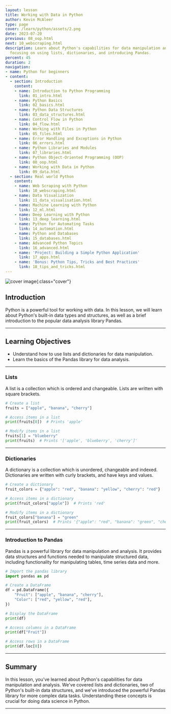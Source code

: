 ```yaml
---
layout: lesson
title: Working with Data in Python
author: Kevin McAleer
type: page
cover: /learn/python/assets/2.png
date: 2023-07-20
previous: 08_oop.html
next: 10_webscraping.html
description: Learn about Python's capabilities for data manipulation and analysis,
  focusing on using lists, dictionaries, and introducing Pandas.
percent: 45
duration: 2
navigation:
- name: Python for beginners
- content:
  - section: Introduction
    content:
    - name: Introduction to Python Programming
      link: 01_intro.html
    - name: Python Basics
      link: 02_basics.html
    - name: Python Data Structures
      link: 03_data_structures.html
    - name: Control Flow in Python
      link: 04_flow.html
    - name: Working with Files in Python
      link: 05_files.html
    - name: Error Handling and Exceptions in Python
      link: 06_errors.html
    - name: Python Libraries and Modules
      link: 07_libraries.html
    - name: Python Object-Oriented Programming (OOP)
      link: 08_oop.html
    - name: Working with Data in Python
      link: 09_data.html
  - section: Real world Python
    content:
    - name: Web Scraping with Python
      link: 10_webscraping.html
    - name: Data Visualization
      link: 11_data_visualisation.html
    - name: Machine Learning with Python
      link: 12_ml.html
    - name: Deep Learning with Python
      link: 13_deep_learning.html
    - name: Python for Automating Tasks
      link: 14_automation.html
    - name: Python and Databases
      link: 15_databases.html
    - name: Advanced Python Topics
      link: 16_advanced.html
    - name: 'Project: Building a Simple Python Application'
      link: 17_apps.html
    - name: 'Bonus: Python Tips, Tricks and Best Practices'
      link: 18_tips_and_tricks.html
---
```



![cover image]({{page.cover}}){:class="cover"}

## Introduction

Python is a powerful tool for working with data. In this lesson, we will learn about Python's built-in data types and structures, as well as a brief introduction to the popular data analysis library Pandas.

---

## Learning Objectives

- Understand how to use lists and dictionaries for data manipulation.
- Learn the basics of the Pandas library for data analysis.

---

### Lists

A list is a collection which is ordered and changeable. Lists are written with square brackets.

```python
# Create a list
fruits = ["apple", "banana", "cherry"]

# Access items in a list
print(fruits[0])  # Prints 'apple'

# Modify items in a list
fruits[1] = "blueberry"
print(fruits)  # Prints '['apple', 'blueberry', 'cherry']'
```

---

### Dictionaries

A dictionary is a collection which is unordered, changeable and indexed. Dictionaries are written with curly brackets, and have keys and values.

```python
# Create a dictionary
fruit_colors = {"apple": "red", "banana": "yellow", "cherry": "red"}

# Access items in a dictionary
print(fruit_colors["apple"])  # Prints 'red'

# Modify items in a dictionary
fruit_colors["banana"] = "green"
print(fruit_colors)  # Prints '{"apple": "red", "banana": "green", "cherry": "red"}'
```

---

### Introduction to Pandas

Pandas is a powerful library for data manipulation and analysis. It provides data structures and functions needed to manipulate structured data, including functionality for manipulating tables, time series data and more.

```python
# Import the pandas library
import pandas as pd

# Create a DataFrame
df = pd.DataFrame({
    "Fruit": ["apple", "banana", "cherry"],
    "Color": ["red", "yellow", "red"],
})

# Display the DataFrame
print(df)

# Access columns in a DataFrame
print(df["Fruit"])

# Access rows in a DataFrame
print(df.loc[0])
```

---

## Summary

In this lesson, you've learned about Python's capabilities for data manipulation and analysis. We've covered lists and dictionaries, two of Python's built-in data structures, and we've introduced the powerful Pandas library for more complex data tasks. Understanding these concepts is crucial for doing data science in Python.

---
